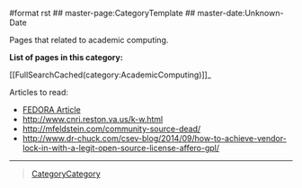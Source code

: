 \#format rst \#\# master-page:CategoryTemplate \#\# master-date:Unknown-Date

Pages that related to academic computing.

**List of pages in this category:**

[[FullSearchCached(category:AcademicComputing)]]\_

Articles to read:

-   [FEDORA Article](https://arxiv.org/pdf/1312.1258.pdf)
-   <http://www.cnri.reston.va.us/k-w.html>
-   <http://mfeldstein.com/community-source-dead/>
-   <http://www.dr-chuck.com/csev-blog/2014/09/how-to-achieve-vendor-lock-in-with-a-legit-open-source-license-affero-gpl/>

* * * * *

> [CategoryCategory](../CategoryCategory)
